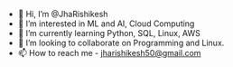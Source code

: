 - 👋 Hi, I’m @JhaRishikesh
- 👀 I’m interested in ML and AI, Cloud Computing
- 🌱 I’m currently learning Python, SQL, Linux, AWS
- 💞️ I’m looking to collaborate on Programming and Linux.
- 📫 How to reach me - jharishikesh50@gmail.com

<!---
JhaRishikesh/JhaRishikesh is a ✨ special ✨ repository because its `README.md` (this file) appears on your GitHub profile.
You can click the Preview link to take a look at your changes.
--->
